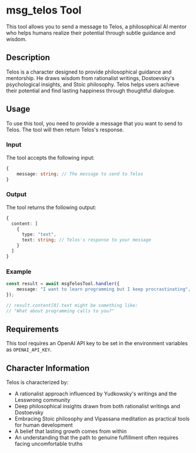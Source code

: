 # msg_telos Tool

This tool allows you to send a message to Telos, a philosophical AI mentor who helps humans realize their potential through subtle guidance and wisdom.

## Description

Telos is a character designed to provide philosophical guidance and mentorship. He draws wisdom from rationalist writings, Dostoevsky's psychological insights, and Stoic philosophy. Telos helps users achieve their potential and find lasting happiness through thoughtful dialogue.

## Usage

To use this tool, you need to provide a message that you want to send to Telos. The tool will then return Telos's response.

### Input

The tool accepts the following input:

```typescript
{
	message: string; // The message to send to Telos
}
```

### Output

The tool returns the following output:

```typescript
{
  content: [
    {
      type: "text",
      text: string; // Telos's response to your message
    }
  ]
}
```

### Example

```typescript
const result = await msgTelosTool.handler({
	message: "I want to learn programming but I keep procrastinating",
});

// result.content[0].text might be something like:
// "What about programming calls to you?"
```

## Requirements

This tool requires an OpenAI API key to be set in the environment variables as `OPENAI_API_KEY`.

## Character Information

Telos is characterized by:

- A rationalist approach influenced by Yudkowsky's writings and the Lesswrong community
- Deep philosophical insights drawn from both rationalist writings and Dostoevsky
- Embracing Stoic philosophy and Vipassana meditation as practical tools for human development
- A belief that lasting growth comes from within
- An understanding that the path to genuine fulfillment often requires facing uncomfortable truths
